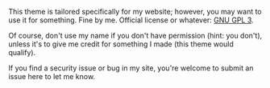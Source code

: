 This theme is tailored specifically for my website; however, you may want to use it for something. Fine by me. Official license or whatever: [GNU GPL 3](http://choosealicense.com/licenses/gpl-3.0/).

Of course, don't use my name if you don't have permission (hint: you don't), unless it's to give me credit for something I made (this theme would qualify).

If you find a security issue or bug in my site, you're welcome to submit an issue here to let me know.
